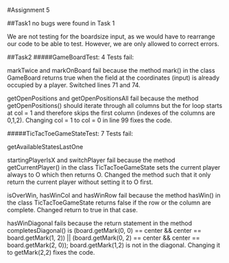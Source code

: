 #Assignment 5

##Task1
no bugs were found in Task 1

We are not testing for the boardsize input, as we would have to rearrange our code
to be able to test. However, we are only allowed to correct errors.

##Task2
#####GameBoardTest:
4 Tests fail: 

markTwice and markOnBoard fail because the method mark() in
the class GameBoard returns true when the field at the coordinates (input)
is already occupied by a player. Switched lines
71 and 74.

getOpenPositions and getOpenPositionsAll fail because
the method getOpenPositions() should iterate through
all columns but the for loop starts at col = 1 and therefore
skips the first column (indexes of the columns are 0,1,2).
Changing col = 1 to col = 0 in line 99 fixes the code. 

#####TicTacToeGameStateTest:
7 Tests fail:

getAvailableStatesLastOne

startingPlayerIsX and switchPlayer fail because the method
getCurrentPlayer() in the class TicTacToeGameState sets the 
current player always to O which then returns O.
Changed the method such that it only return the current player
without setting it to O first.

isOverWin, hasWinCol and hasWinRow fail because the method
hasWin() in the class TicTacToeGameState returns false if the row
or the column are complete.
Changed return to true in that case.

hasWinDiagonal fails because the return statement in the method completesDiagonal()
is (board.getMark(0, 0) == center && center == board.getMark(1, 2))
|| (board.getMark(0, 2) == center && center == board.getMark(2, 0));
board.getMark(1,2) is not in the diagonal. Changing it to getMark(2,2) fixes
the code.
